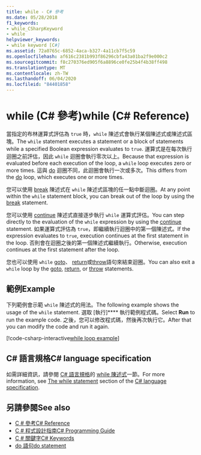 ```yaml
---
title: while - C# 參考
ms.date: 05/28/2018
f1_keywords:
- while_CSharpKeyword
- while
helpviewer_keywords:
- while keyword [C#]
ms.assetid: 72a0765c-6852-4aca-b327-4a11cb7f5c59
ms.openlocfilehash: af616c2381b993f86296cbfa43a01ba2f9e000c2
ms.sourcegitcommit: f8c270376ed905f6a8896ce0fe25b4f4b38ff498
ms.translationtype: MT
ms.contentlocale: zh-TW
ms.lasthandoff: 06/04/2020
ms.locfileid: "84401858"
---
```

# <a name="while-c-reference"></a><span data-ttu-id="5448e-102">while (C# 參考)</span><span class="sxs-lookup"><span data-stu-id="5448e-102">while (C# Reference)</span></span>

<span data-ttu-id="5448e-103">當指定的布林運算式評估為 `true` 時，`while` 陳述式會執行某個陳述式或陳述式區塊。</span><span class="sxs-lookup"><span data-stu-id="5448e-103">The `while` statement executes a statement or a block of statements while a specified Boolean expression evaluates to `true`.</span></span> <span data-ttu-id="5448e-104">運算式是在每次執行迴圈之前評估，因此 `while` 迴圈會執行零次以上。</span><span class="sxs-lookup"><span data-stu-id="5448e-104">Because that expression is evaluated before each execution of the loop, a `while` loop executes zero or more times.</span></span> <span data-ttu-id="5448e-105">這與 [do](do.md) 迴圈不同，此迴圈會執行一次或多次。</span><span class="sxs-lookup"><span data-stu-id="5448e-105">This differs from the [do](do.md) loop, which executes one or more times.</span></span>

<span data-ttu-id="5448e-106">您可以使用 [break](break.md) 陳述式在 `while` 陳述式區塊的任一點中斷迴圈。</span><span class="sxs-lookup"><span data-stu-id="5448e-106">At any point within the `while` statement block, you can break out of the loop by using the [break](break.md) statement.</span></span>

<span data-ttu-id="5448e-107">您可以使用 [continue](continue.md) 陳述式直接逐步執行 `while` 運算式評估。</span><span class="sxs-lookup"><span data-stu-id="5448e-107">You can step directly to the evaluation of the `while` expression by using the [continue](continue.md) statement.</span></span> <span data-ttu-id="5448e-108">如果運算式評估為 `true`，即繼續執行迴圈中的第一個陳述式。</span><span class="sxs-lookup"><span data-stu-id="5448e-108">If the expression evaluates to `true`, execution continues at the first statement in the loop.</span></span> <span data-ttu-id="5448e-109">否則會在迴圈之後的第一個陳述式繼續執行。</span><span class="sxs-lookup"><span data-stu-id="5448e-109">Otherwise, execution continues at the first statement after the loop.</span></span>

<span data-ttu-id="5448e-110">您也可以使用 `while` [goto](goto.md)、 [return](return.md)或[throw](throw.md)語句來結束迴圈。</span><span class="sxs-lookup"><span data-stu-id="5448e-110">You can also exit a `while` loop by the [goto](goto.md), [return](return.md), or [throw](throw.md) statements.</span></span>

## <a name="example"></a><span data-ttu-id="5448e-111">範例</span><span class="sxs-lookup"><span data-stu-id="5448e-111">Example</span></span>

<span data-ttu-id="5448e-112">下列範例會示範 `while` 陳述式的用法。</span><span class="sxs-lookup"><span data-stu-id="5448e-112">The following example shows the usage of the `while` statement.</span></span> <span data-ttu-id="5448e-113">選取 [執行]\*\*\*\* 執行範例程式碼。</span><span class="sxs-lookup"><span data-stu-id="5448e-113">Select **Run** to run the example code.</span></span> <span data-ttu-id="5448e-114">之後，您可以修改程式碼，然後再次執行它。</span><span class="sxs-lookup"><span data-stu-id="5448e-114">After that you can modify the code and run it again.</span></span>

[!code-csharp-interactive[while loop example](snippets/IterationKeywordsExamples.cs#3)]

## <a name="c-language-specification"></a><span data-ttu-id="5448e-115">C# 語言規格</span><span class="sxs-lookup"><span data-stu-id="5448e-115">C# language specification</span></span>

<span data-ttu-id="5448e-116">如需詳細資訊，請參閱 [C# 語言規格](/dotnet/csharp/language-reference/language-specification/introduction)的 [while 陳述式](~/_csharplang/spec/statements.md#the-while-statement)一節。</span><span class="sxs-lookup"><span data-stu-id="5448e-116">For more information, see [The while statement](~/_csharplang/spec/statements.md#the-while-statement) section of the [C# language specification](/dotnet/csharp/language-reference/language-specification/introduction).</span></span>

## <a name="see-also"></a><span data-ttu-id="5448e-117">另請參閱</span><span class="sxs-lookup"><span data-stu-id="5448e-117">See also</span></span>

- [<span data-ttu-id="5448e-118">C # 參考</span><span class="sxs-lookup"><span data-stu-id="5448e-118">C# Reference</span></span>](../index.md)
- [<span data-ttu-id="5448e-119">C # 程式設計指南</span><span class="sxs-lookup"><span data-stu-id="5448e-119">C# Programming Guide</span></span>](../../programming-guide/index.md)
- [<span data-ttu-id="5448e-120">C # 關鍵字</span><span class="sxs-lookup"><span data-stu-id="5448e-120">C# Keywords</span></span>](index.md)
- [<span data-ttu-id="5448e-121">do 語句</span><span class="sxs-lookup"><span data-stu-id="5448e-121">do statement</span></span>](do.md)
